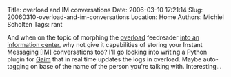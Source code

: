 Title: overload and IM conversations
Date: 2006-03-10 17:21:14
Slug: 20060310-overload-and-im-conversations
Location: Home
Authors: Michiel Scholten
Tags: rant

<p>And when on the topic of morphing the <a href="http://aquariusoft.org/page/html/overload/">overload</a> feedreader <a href="http://aquariusoft.org/~mbscholt/index.php?rantid=383">into an information center</a>, why not give it capabilities of storing your Instant Messaging [IM] conversations too? I'll go looking into writing a Python plugin for <a href="http://gaim.sf.net/">Gaim</a> that in real time updates the logs in overload. Maybe auto-tagging on base of the name of the person you're talking with. Interesting...</p>